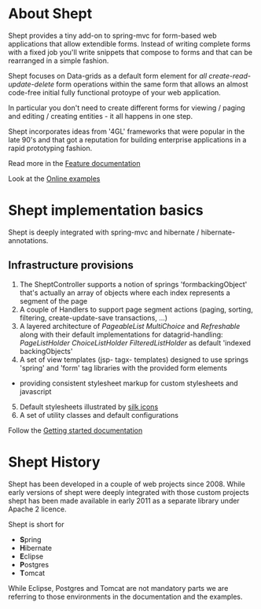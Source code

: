 About Shept
===========
Shept provides a tiny add-on to spring-mvc for form-based web applications that allow extendible forms.
Instead of writing complete forms with a fixed job you'll write snippets that compose to forms
and that can be rearranged in a simple fashion.

Shept focuses on Data-grids as a default form element for *all create-read-update-delete* form operations 
within the same form that allows an almost code-free initial fully functional protoype of your web application.

In particular you don't need to create different forms for viewing / paging and editing / creating entities - it all happens in one step. 

Shept incorporates ideas from '4GL' frameworks that were popular in the late 90's and that
got a reputation for building enterprise applications in a rapid prototyping fashion.

Read more in the [Feature documentation][features]

Look at the [Online examples][demos]

Shept implementation basics
===========================

Shept is deeply integrated with spring-mvc and hibernate / hibernate-annotations.

Infrastructure provisions
-------------------------

1. The SheptController supports a notion of springs 'formbackingObject' that's actually an array of objects where each index represents a segment of the page
2. A couple of Handlers to support page segment actions (paging, sorting, filtering, create-update-save transactions, ...)
3. A layered architecture of *PageableList* *MultiChoice* and *Refreshable* along with their default implementations for datagrid-handling: 
*PageListHolder* *ChoiceListHolder* *FilteredListHolder* as default 'indexed backingObjects' 
4. A set of view templates (jsp- tagx- templates) designed to use springs 'spring' and 'form' tag libraries with the provided form elements 
- providing consistent stylesheet markup for custom stylesheets and javascript
5. Default stylesheets illustrated by [silk icons][icons]  
6. A set of utility classes and default configurations


Follow the [Getting started documentation][getting started]

Shept History
=============

Shept has been developed in a couple of web projects since 2008. While early versions of shept were deeply integrated with those custom projects
shept has been made available in early 2011 as a separate library under Apache 2 licence.

Shept is short for

* **S**pring
* **H**ibernate
* **E**clipse
* **P**ostgres
* **T**omcat

While Eclipse, Postgres and Tomcat are not mandatory parts we are referring to those environments in the documentation and the examples.

[features]: http://shept.org/docs/Shept/Features
[demos]: http://shept.org/docs/Demos/
[getting started]: http://shept.org/docs/Demo1/
[icons]: http://www.famfamfam.com/lab/icons/silk/
